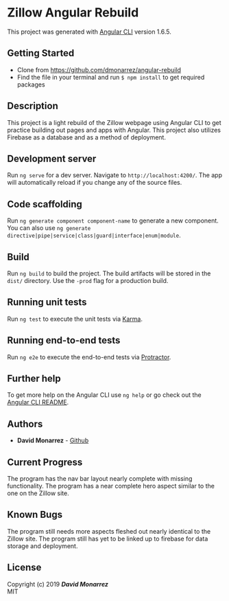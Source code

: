 # Zillow Angular Rebuild

This project was generated with [Angular CLI](https://github.com/angular/angular-cli) version 1.6.5.

## Getting Started

* Clone from https://github.com/dmonarrez/angular-rebuild
* Find the file in your terminal and run `$ npm install` to get required packages

## Description

This project is a light rebuild of the Zillow webpage using Angular CLI to get practice building out pages and apps with Angular. This project also utilizes Firebase as a database and as a method of deployment.

## Development server

Run `ng serve` for a dev server. Navigate to `http://localhost:4200/`. The app will automatically reload if you change any of the source files.

## Code scaffolding

Run `ng generate component component-name` to generate a new component. You can also use `ng generate directive|pipe|service|class|guard|interface|enum|module`.

## Build

Run `ng build` to build the project. The build artifacts will be stored in the `dist/` directory. Use the `-prod` flag for a production build.

## Running unit tests

Run `ng test` to execute the unit tests via [Karma](https://karma-runner.github.io).

## Running end-to-end tests

Run `ng e2e` to execute the end-to-end tests via [Protractor](http://www.protractortest.org/).

## Further help

To get more help on the Angular CLI use `ng help` or go check out the [Angular CLI README](https://github.com/angular/angular-cli/blob/master/README.md).

## Authors

* **David Monarrez** - [Github](https://github.com/dmonarrez)

## Current Progress

The program has the nav bar layout nearly complete with missing functionality.
The program has a near complete hero aspect similar to the one on the Zillow site.

## Known Bugs

The program still needs more aspects fleshed out nearly identical to the Zillow site.
The program still has yet to be linked up to firebase for data storage and deployment.

## License

Copyright (c) 2019 **_David Monarrez_**
<br>
MIT
